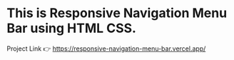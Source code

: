 # This is Responsive Navigation Menu Bar using HTML CSS.

Project Link 👉 https://responsive-navigation-menu-bar.vercel.app/